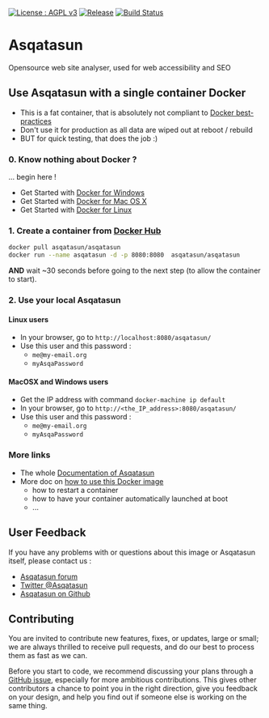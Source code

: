 [![License : AGPL v3](https://img.shields.io/badge/license-AGPL3-blue.svg)](https://github.com/Asqatasun/Asqatasun/blob/master/LICENSE) [![Release](https://img.shields.io/github/release/asqatasun/asqatasun.svg)](https://github.com/Asqatasun/Asqatasun/releases/latest) [![Build Status](https://api.travis-ci.org/Asqatasun/Asqatasun.svg?branch=master)](https://travis-ci.org/Asqatasun/Asqatasun/branches)

# Asqatasun

Opensource web site analyser, used for web accessibility and SEO 

## Use Asqatasun with a single container Docker

- This is a fat container, that is absolutely not compliant to [Docker best-practices](https://docs.docker.com/engine/userguide/eng-image/dockerfile_best-practices/)
- Don't use it for production as all data are wiped out at reboot / rebuild
- BUT for quick testing, that does the job :)

### 0. Know nothing about Docker ?

... begin here !

* Get Started with [Docker for Windows](https://docs.docker.com/engine/installation/windows/)
* Get Started with [Docker for Mac OS X](https://docs.docker.com/engine/installation/mac/)
* Get Started with [Docker for Linux](https://docs.docker.com/engine/installation/linux/)

### 1. Create a container from [Docker Hub](https://hub.docker.com/r/asqatasun/asqatasun/)

```sh
docker pull asqatasun/asqatasun  
docker run --name asqatasun -d -p 8080:8080  asqatasun/asqatasun  
```

**AND** wait ~30 seconds before going to the next step (to allow the container to start).

### 2. Use your local Asqatasun

#### Linux users

* In your browser, go to `http://localhost:8080/asqatasun/` 
* Use this user and this password :
    * `me@my-email.org`
    * `myAsqaPassword`

#### MacOSX and Windows users

* Get the IP address with command `docker-machine ip default`
* In your browser, go to `http://<the_IP_address>:8080/asqatasun/` 
* Use this user and this password :
    * `me@my-email.org`
    * `myAsqaPassword`

### More links
* The whole [Documentation of Asqatasun](http://doc.asqatasun.org/en/)
* More doc on [how to use this Docker image](http://doc.asqatasun.org/en/10_Install_doc/Docker/index.html#docker-tips-tricks)
    * how to restart a container
    * how to have your container automatically launched at boot
    * ...

## User Feedback

If you have any problems with or questions about this image or Asqatasun itself, please contact us :

* [Asqatasun forum](http://forum.asqatasun.org/) 
* [Twitter @Asqatasun](https://twitter.com/Asqatasun)
* [Asqatasun on Github](https://github.com/Asqatasun/Asqatasun)

## Contributing

You are invited to contribute new features, fixes, or updates, large or small; we are always thrilled to receive pull requests, and do our best to process them as fast as we can.

Before you start to code, we recommend discussing your plans through a [GitHub issue](https://github.com/Asqatasun/Asqatasun/issues), especially for more ambitious contributions. This gives other contributors a chance to point you in the right direction, give you feedback on your design, and help you find out if someone else is working on the same thing.


